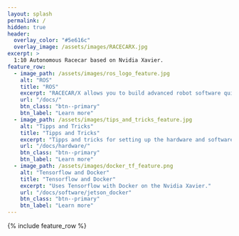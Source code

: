 ```yaml
---
layout: splash
permalink: /
hidden: true
header:
  overlay_color: "#5e616c"
  overlay_image: /assets/images/RACECARX.jpg
excerpt: >
  1:10 Autonomous Racecar based on Nvidia Xavier.
feature_row:
  - image_path: /assets/images/ros_logo_feature.jpg
    alt: "ROS"
    title: "ROS"
    excerpt: "RACECAR/X allows you to build advanced robot software quickly by harnessing the many tools and libraries built into ROS."
    url: "/docs/"
    btn_class: "btn--primary"
    btn_label: "Learn more"
  - image_path: /assets/images/tips_and_tricks_feature.jpg
    alt: "Tipps and Tricks"
    title: "Tipps and Tricks"
    excerpt: "Tipps and tricks for setting up the hardware and software platform."
    url: "/docs/hardware/"
    btn_class: "btn--primary"
    btn_label: "Learn more"
  - image_path: /assets/images/docker_tf_feature.png
    alt: "Tensorflow and Docker"
    title: "Tensorflow and Docker"
    excerpt: "Uses Tensorflow with Docker on the Nvidia Xavier."
    url: "/docs/software/jetson_docker"
    btn_class: "btn--primary"
    btn_label: "Learn more"      
---
```


{% include feature_row %}